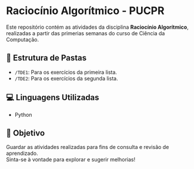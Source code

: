 # Raciocínio Algorítmico - PUCPR
Este repositório contém as atividades da disciplina **Raciocínio Algorítmico**, realizadas a partir das primerias semanas do curso de Ciência da Computação.

## 📁 Estrutura de Pastas
- `/TDE1`: Para os exercícios da primeira lista.
- `/TDE2`: Para os exercícios da segunda lista.

## 💻 Linguagens Utilizadas
- Python

## 🚀 Objetivo
Guardar as atividades realizadas para fins de consulta e revisão de aprendizado.  
Sinta-se à vontade para explorar e sugerir melhorias!

